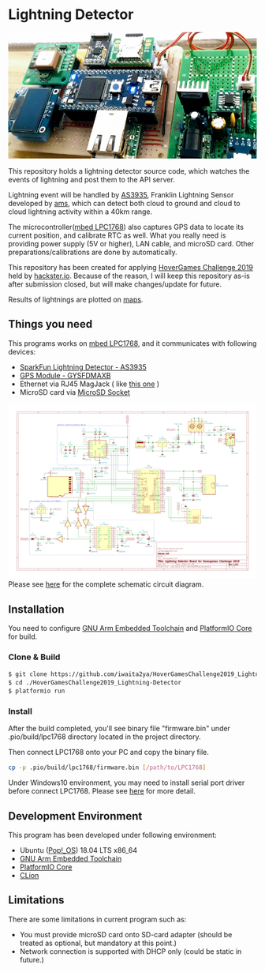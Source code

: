 # Lightning Detector

![EyeCatch](https://github.com/iwaita2ya/ImageStore/blob/master/hovergame-challenge-2019-lightning-detector.png)

This repository holds a lightning detector source code, which watches the events of lightning 
and post them to the API server.

Lightning event will be handled by [AS3935](https://ams.com/en/AS3935), Franklin Lightning Sensor developed by [ams](https://ams.com),
which can detect both cloud to ground and cloud to cloud lightning activity within a 40km range.

The microcontroller([mbed LPC1768](https://os.mbed.com/platforms/mbed-LPC1768/)) also captures GPS data to locate its current position, and calibrate RTC as well.
What you really need is providing power supply (5V or higher), LAN cable, and microSD card. 
Other preparations/calibrations are done by automatically.

This repository has been created for applying [HoverGames Challenge 2019](https://www.hackster.io/contests/hovergames#challengeNav) held by [hackster.io](https://www.hackster.io).
Because of the reason, I will keep this repository as-is after submission closed, but will make changes/update for future.

Results of lightnings are plotted on [maps](https://lightning-detector.herokuapp.com/map/lightnings).

## Things you need
This programs works on [mbed LPC1768](https://os.mbed.com/platforms/mbed-LPC1768/), and it communicates with following devices:
* [SparkFun Lightning Detector - AS3935](https://www.sparkfun.com/products/15441)
* [GPS Module - GYSFDMAXB](https://www.digikey.com/product-detail/en/taiyo-yuden/GYSFDMAXB/GYSFDMAXB-ND/10228322)
* Ethernet via RJ45 MagJack ( like [this one](https://www.sparkfun.com/products/13021) )
* MicroSD card via [MicroSD Socket](https://www.adafruit.com/product/1660)

![Schema](https://github.com/iwaita2ya/ImageStore/blob/master/hovergame-challenge-2019-lightning-detector-schema.png)
Please see [here](https://drive.google.com/open?id=1k-RoowdKZajJ39Wr6T17Nuam9WXz578P) for the complete schematic circuit diagram.

## Installation

You need to configure [GNU Arm Embedded Toolchain](https://developer.arm.com/tools-and-software/open-source-software/developer-tools/gnu-toolchain/gnu-rm/downloads)
and [PlatformIO Core](https://docs.platformio.org/en/latest/core.html) for build.

### Clone & Build
```bash
$ git clone https://github.com/iwaita2ya/HoverGamesChallenge2019_Lightning-Detector.git
$ cd ./HoverGamesChallenge2019_Lightning-Detector
$ platformio run
```

### Install
After the build completed, you'll see binary file "firmware.bin" under .pio/build/lpc1768 directory located in the project directory.

Then connect LPC1768 onto your PC and copy the binary file.

```bash
cp -p .pio/build/lpc1768/firmware.bin [/path/to/LPC1768]
```

Under Windows10 environment, you may need to install serial port driver before connect LPC1768.
Please see [here](https://os.mbed.com/handbook/Windows-serial-configuration) for more detail.

## Development Environment

This program has been developed under following environment:
* Ubuntu ([Pop!_OS](https://system76.com/pop)) 18.04 LTS x86_64
* [GNU Arm Embedded Toolchain](https://developer.arm.com/tools-and-software/open-source-software/developer-tools/gnu-toolchain/gnu-rm/downloads)
* [PlatformIO Core](https://platformio.org/)
* [CLion](https://www.jetbrains.com/clion/)


## Limitations

There are some limitations in current program such as:
* You must provide microSD card onto SD-card adapter (should be treated as optional, but mandatory at this point.)
* Network connection is supported with DHCP only (could be static in future.)

